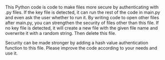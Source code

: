 This Python code is code to make files more secure by authenticating with .py files.
If the key file is detected, it can run the rest of the code in main.py and even ask the user whether to run it.
By writing code to open other files after main.py, you can strengthen the security of files other than this file.
If no key file is detected, it will create a new file with the given file name and overwrite it with a random string. Then delete this file.

Security can be made stronger by adding a hash value authentication function to this file.
Please improve the code according to your needs and use it.
